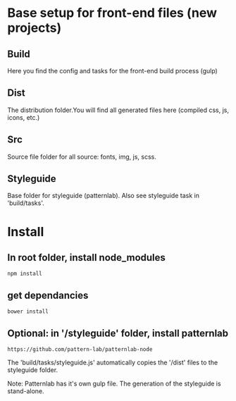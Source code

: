# Base setup for front-end files (new projects)

## Build
Here you find the config and tasks for the front-end build process (gulp)

## Dist
The distribution folder.You will find all generated files here (compiled css, js, icons, etc.)

## Src
Source file folder for all source: fonts, img, js, scss. 

## Styleguide
Base folder for styleguide (patternlab). Also see styleguide task in 'build/tasks'.


# Install

## In root folder, install node_modules
```
npm install
```

## get dependancies
```
bower install
```

## Optional: in '/styleguide' folder, install patternlab
```
https://github.com/pattern-lab/patternlab-node
```
The 'build/tasks/styleguide.js' automatically copies the '/dist' files to the styleguide folder.

Note: Patternlab has it's own gulp file. The generation of the styleguide is stand-alone.